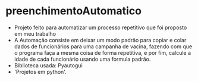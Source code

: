 # preenchimentoAutomatico
- Projeto feito para automatizar um processo repetitivo   que foi proposto em meu trabalho
- A Automação consiste em deixar um modo padrão para copiar e colar dados de funcionários para uma campanha de vacina, fazendo com que o programa faça a mesma coisa de forma repetitiva, e por fim, calcule a idade de cada funcionário usando uma formula padrão.
- Biblioteca usada: Pyautogui
- 'Projetos em python'.

